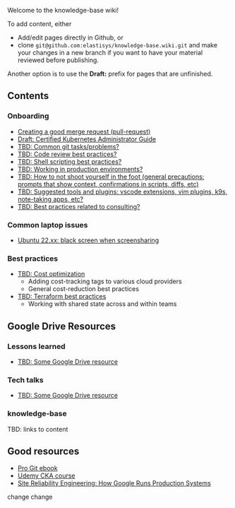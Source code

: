 Welcome to the knowledge-base wiki!

To add content, either
* Add/edit pages directly in Github, or
* clone `git@github.com:elastisys/knowledge-base.wiki.git` and make your changes in a new branch if you want to have your material reviewed before publishing.

Another option is to use the **Draft:** prefix for pages that are unfinished.

## Contents

### Onboarding
* [Creating a good merge request (pull-request)](https://github.com/elastisys/knowledge-base/wiki/Onboarding:-Creating-a-good-merge-request-(pull-request))
* [Draft: Certified Kubernetes Administrator Guide](https://github.com/elastisys/knowledge-base/wiki/Onboarding:-Draft:-Certified-Kubernetes-Administrator-Guide)
* [TBD: Common git tasks/problems?]()
* [TBD: Code review best practices?]()
* [TBD: Shell scripting best practices?]()
* [TBD: Working in production environments?]()
* [TBD: How to not shoot yourself in the foot (general precautions: prompts that show context, confirmations in scripts, diffs, etc)]()
* [TBD: Suggested tools and plugins: vscode extensions, vim plugins, k9s, note-taking apps, etc?]()
* [TBD: Best practices related to consulting?]()

### Common laptop issues
* [Ubuntu 22.xx: black screen when screensharing](https://github.com/elastisys/knowledge-base/wiki/Ubuntu-22.xx:-black-screen-when-screensharing)<br>

### Best practices
* [TBD: Cost optimization]()<br>
  - Adding cost-tracking tags to various cloud providers
  - General cost-reduction best practices
* [TBD: Terraform best practices]()<br>
  - Working with shared state across and within teams


## Google Drive Resources

### Lessons learned
* [TBD: Some Google Drive resource]()

### Tech talks
* [TBD: Some Google Drive resource]()

### knowledge-base
TBD: links to content

## Good resources
* [Pro Git ebook](https://git-scm.com/book/en/v2)
* [Udemy CKA course](https://www.udemy.com/course/certified-kubernetes-administrator-with-practice-tests)
* [Site Reliability Engineering: How Google Runs Production Systems](https://sre.google/sre-book/table-of-contents)


change
change
